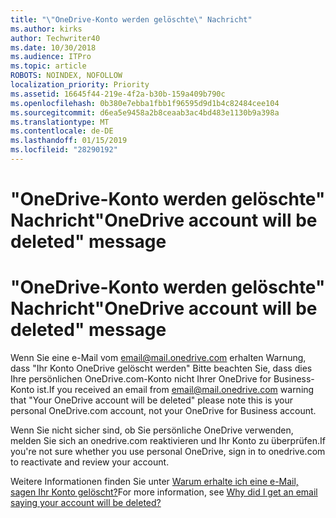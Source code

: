 ```yaml
---
title: "\"OneDrive-Konto werden gelöschte\" Nachricht"
ms.author: kirks
author: Techwriter40
ms.date: 10/30/2018
ms.audience: ITPro
ms.topic: article
ROBOTS: NOINDEX, NOFOLLOW
localization_priority: Priority
ms.assetid: 16645f44-219e-4f2a-b30b-159a409b790c
ms.openlocfilehash: 0b380e7ebba1fbb1f96595d9d1b4c82484cee104
ms.sourcegitcommit: d6ea5e9458a2b8ceaab3ac4bd483e1130b9a398a
ms.translationtype: MT
ms.contentlocale: de-DE
ms.lasthandoff: 01/15/2019
ms.locfileid: "28290192"
---
```

# <a name="onedrive-account-will-be-deleted-message"></a><span data-ttu-id="d8f97-102">"OneDrive-Konto werden gelöschte" Nachricht</span><span class="sxs-lookup"><span data-stu-id="d8f97-102">"OneDrive account will be deleted" message</span></span>

# <a name="onedrive-account-will-be-deleted-message"></a><span data-ttu-id="d8f97-103">"OneDrive-Konto werden gelöschte" Nachricht</span><span class="sxs-lookup"><span data-stu-id="d8f97-103">"OneDrive account will be deleted" message</span></span>

<span data-ttu-id="d8f97-104">Wenn Sie eine e-Mail vom email@mail.onedrive.com erhalten Warnung, dass "Ihr Konto OneDrive gelöscht werden" Bitte beachten Sie, dass dies Ihre persönlichen OneDrive.com-Konto nicht Ihrer OneDrive for Business-Konto ist.</span><span class="sxs-lookup"><span data-stu-id="d8f97-104">If you received an email from email@mail.onedrive.com warning that "Your OneDrive account will be deleted" please note this is your personal OneDrive.com account, not your OneDrive for Business account.</span></span> 
  
<span data-ttu-id="d8f97-105">Wenn Sie nicht sicher sind, ob Sie persönliche OneDrive verwenden, melden Sie sich an onedrive.com reaktivieren und Ihr Konto zu überprüfen.</span><span class="sxs-lookup"><span data-stu-id="d8f97-105">If you're not sure whether you use personal OneDrive, sign in to onedrive.com to reactivate and review your account.</span></span>
  
<span data-ttu-id="d8f97-106">Weitere Informationen finden Sie unter [Warum erhalte ich eine e-Mail, sagen Ihr Konto gelöscht?](https://go.microsoft.com/fwlink/?linkid=2036151&amp;clcid=0x409)</span><span class="sxs-lookup"><span data-stu-id="d8f97-106">For more information, see [Why did I get an email saying your account will be deleted?](https://go.microsoft.com/fwlink/?linkid=2036151&amp;clcid=0x409)</span></span>
  


